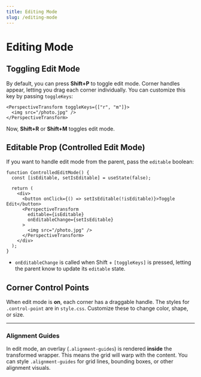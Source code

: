 ```yaml
---
title: Editing Mode
slug: /editing-mode
---
```


# Editing Mode

## Toggling Edit Mode

By default, you can press **Shift+P** to toggle edit mode. Corner handles appear, letting you drag each corner individually. You can customize this key by passing `toggleKeys`:

```tsx
<PerspectiveTransform toggleKeys={["r", "m"]}>
  <img src="/photo.jpg" />
</PerspectiveTransform>
```

Now, **Shift+R** or **Shift+M** toggles edit mode.

## Editable Prop (Controlled Edit Mode)

If you want to handle edit mode from the parent, pass the `editable` boolean:

```tsx
function ControlledEditMode() {
  const [isEditable, setIsEditable] = useState(false);

  return (
    <div>
      <button onClick={() => setIsEditable(!isEditable)}>Toggle Edit</button>
      <PerspectiveTransform
        editable={isEditable}
        onEditableChange={setIsEditable}
      >
        <img src="/photo.jpg" />
      </PerspectiveTransform>
    </div>
  );
}
```

- `onEditableChange` is called when Shift + `[toggleKeys]` is pressed, letting the parent know to update its `editable` state.

## Corner Control Points

When edit mode is **on**, each corner has a draggable handle. The styles for `.control-point` are in `style.css`. Customize these to change color, shape, or size.

---

### Alignment Guides

In edit mode, an overlay (`.alignment-guides`) is rendered **inside** the transformed wrapper. This means the grid will warp with the content. You can style `.alignment-guides` for grid lines, bounding boxes, or other alignment visuals.
